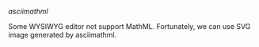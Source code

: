 *asciimathml*

Some WYSIWYG editor not support MathML. Fortunately, we can use SVG image generated by asciimathml.
